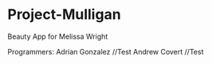 # Project-Mulligan
Beauty App for Melissa Wright

Programmers:
Adrian Gonzalez //Test
Andrew Covert //Test